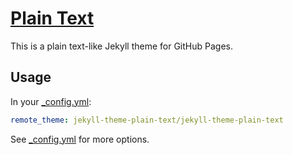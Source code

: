 # [Plain Text](https://jekyll-theme-plain-text.github.io/)

This is a plain text-like Jekyll theme for GitHub Pages.

## Usage

In your [_config.yml](_config.yml):

```yaml
remote_theme: jekyll-theme-plain-text/jekyll-theme-plain-text
```

See [_config.yml](_config.yml) for more options.
